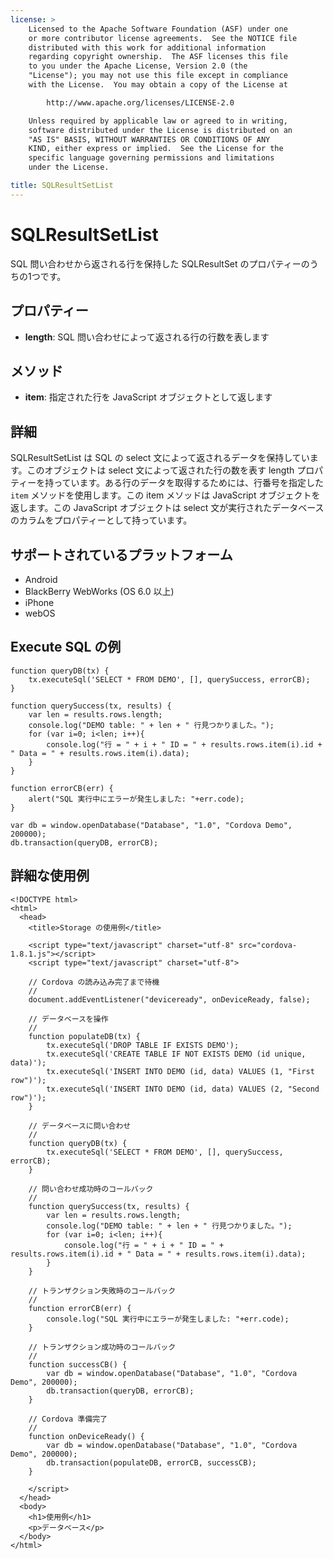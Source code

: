 ```yaml
---
license: >
    Licensed to the Apache Software Foundation (ASF) under one
    or more contributor license agreements.  See the NOTICE file
    distributed with this work for additional information
    regarding copyright ownership.  The ASF licenses this file
    to you under the Apache License, Version 2.0 (the
    "License"); you may not use this file except in compliance
    with the License.  You may obtain a copy of the License at

        http://www.apache.org/licenses/LICENSE-2.0

    Unless required by applicable law or agreed to in writing,
    software distributed under the License is distributed on an
    "AS IS" BASIS, WITHOUT WARRANTIES OR CONDITIONS OF ANY
    KIND, either express or implied.  See the License for the
    specific language governing permissions and limitations
    under the License.

title: SQLResultSetList
---
```


SQLResultSetList
=======

SQL 問い合わせから返される行を保持した SQLResultSet のプロパティーのうちの1つです。

プロパティー
-------

- __length__: SQL 問い合わせによって返される行の行数を表します

メソッド
-------

- __item__: 指定された行を JavaScript オブジェクトとして返します

詳細
-------

SQLResultSetList は SQL の select 文によって返されるデータを保持しています。このオブジェクトは select 文によって返された行の数を表す length プロパティーを持っています。ある行のデータを取得するためには、行番号を指定した `item` メソッドを使用します。この item メソッドは JavaScript オブジェクトを返します。この JavaScript オブジェクトは select 文が実行されたデータベースのカラムをプロパティーとして持っています。

サポートされているプラットフォーム
-------------------

- Android
- BlackBerry WebWorks (OS 6.0 以上)
- iPhone
- webOS

Execute SQL の例
------------------

    function queryDB(tx) {
        tx.executeSql('SELECT * FROM DEMO', [], querySuccess, errorCB);
    }

    function querySuccess(tx, results) {
        var len = results.rows.length;
        console.log("DEMO table: " + len + " 行見つかりました。");
        for (var i=0; i<len; i++){
            console.log("行 = " + i + " ID = " + results.rows.item(i).id + " Data = " + results.rows.item(i).data);
        }
    }

    function errorCB(err) {
        alert("SQL 実行中にエラーが発生しました: "+err.code);
    }

    var db = window.openDatabase("Database", "1.0", "Cordova Demo", 200000);
    db.transaction(queryDB, errorCB);

詳細な使用例
------------

    <!DOCTYPE html>
    <html>
      <head>
        <title>Storage の使用例</title>

        <script type="text/javascript" charset="utf-8" src="cordova-1.8.1.js"></script>
        <script type="text/javascript" charset="utf-8">

        // Cordova の読み込み完了まで待機
        //
        document.addEventListener("deviceready", onDeviceReady, false);

        // データベースを操作
        //
        function populateDB(tx) {
            tx.executeSql('DROP TABLE IF EXISTS DEMO');
            tx.executeSql('CREATE TABLE IF NOT EXISTS DEMO (id unique, data)');
            tx.executeSql('INSERT INTO DEMO (id, data) VALUES (1, "First row")');
            tx.executeSql('INSERT INTO DEMO (id, data) VALUES (2, "Second row")');
        }

        // データベースに問い合わせ
        //
        function queryDB(tx) {
            tx.executeSql('SELECT * FROM DEMO', [], querySuccess, errorCB);
        }

        // 問い合わせ成功時のコールバック
        //
        function querySuccess(tx, results) {
            var len = results.rows.length;
            console.log("DEMO table: " + len + " 行見つかりました。");
            for (var i=0; i<len; i++){
                console.log("行 = " + i + " ID = " + results.rows.item(i).id + " Data = " + results.rows.item(i).data);
            }
        }

        // トランザクション失敗時のコールバック
        //
        function errorCB(err) {
            console.log("SQL 実行中にエラーが発生しました: "+err.code);
        }

        // トランザクション成功時のコールバック
        //
        function successCB() {
            var db = window.openDatabase("Database", "1.0", "Cordova Demo", 200000);
            db.transaction(queryDB, errorCB);
        }

        // Cordova 準備完了
        //
        function onDeviceReady() {
            var db = window.openDatabase("Database", "1.0", "Cordova Demo", 200000);
            db.transaction(populateDB, errorCB, successCB);
        }

        </script>
      </head>
      <body>
        <h1>使用例</h1>
        <p>データベース</p>
      </body>
    </html>
